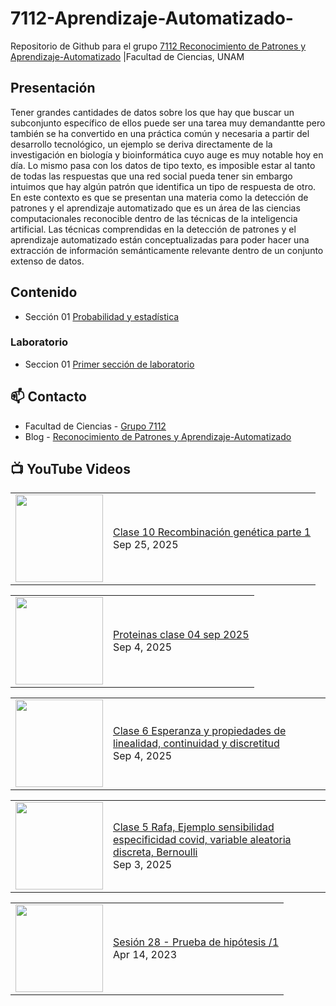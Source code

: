 # 7112-Aprendizaje-Automatizado-
Repositorio de Github para el grupo   [7112 Reconocimiento de Patrones y Aprendizaje-Automatizado](https://www.fciencias.unam.mx/docencia/horarios/presentacion/347481) |Facultad de Ciencias, UNAM

## Presentación
Tener grandes cantidades de datos sobre los que hay que buscar un subconjunto específico de ellos puede ser una tarea muy demandantte pero también se ha convertido en una práctica común y necesaria a partir del desarrollo tecnológico, un ejemplo se deriva directamente de la investigación en biología y bioinformática cuyo auge es muy notable hoy en día. Lo mismo pasa con los datos de tipo texto, es imposible estar al tanto de todas las respuestas que una red social pueda tener sin embargo intuimos que hay algún patrón que identifica un tipo de respuesta de otro. En este contexto es que se presentan una materia como la detección de patrones y el aprendizaje automatizado que es un área de las ciencias computacionales reconocible dentro de las técnicas de la inteligencia artificial. Las técnicas comprendidas en la detección de patrones y el aprendizaje automatizado están conceptualizadas para poder hacer una extracción de información semánticamente relevante dentro de un conjunto extenso de datos.

## Contenido
- Sección 01  [Probabilidad y estadística](https://github.com/7122-Aprendizaje-Automatizado/7112-Aprendizaje-Automatizado-/tree/main/Secci%C3%B3n%2001%20Probabilidad%20y%20Estadistica)

### Laboratorio
- Seccion 01  [Primer sección de laboratorio](https://github.com/7122-Aprendizaje-Automatizado/7112-Aprendizaje-Automatizado-/tree/main/Secci%C3%B3n01-Laboratorio)


## 📫 Contacto
- Facultad de Ciencias - [Grupo 7112](https://www.fciencias.unam.mx/docencia/horarios/presentacion/347481)
- Blog - [Reconocimiento de Patrones y Aprendizaje-Automatizado](https://sites.google.com/view/patronesciencias/inicio)

##  📺 	YouTube Videos
<!-- BLOG-POST-LIST:START --><table><tr><td><a href="https://www.youtube.com/watch?v=Tz1g2qzLYSw"><img width="140px" src="https://i.ytimg.com/vi/Tz1g2qzLYSw/mqdefault.jpg"></a></td>
<td><a href="https://www.youtube.com/watch?v=Tz1g2qzLYSw">Clase 10 Recombinación genética parte 1</a><br/>Sep 25, 2025</td></tr></table>
<table><tr><td><a href="https://www.youtube.com/watch?v=-6XR4WWyF9I"><img width="140px" src="https://i.ytimg.com/vi/-6XR4WWyF9I/mqdefault.jpg"></a></td>
<td><a href="https://www.youtube.com/watch?v=-6XR4WWyF9I">Proteinas clase 04 sep 2025</a><br/>Sep 4, 2025</td></tr></table>
<table><tr><td><a href="https://www.youtube.com/watch?v=6BmacAuqn0o"><img width="140px" src="https://i.ytimg.com/vi/6BmacAuqn0o/mqdefault.jpg"></a></td>
<td><a href="https://www.youtube.com/watch?v=6BmacAuqn0o">Clase 6 Esperanza y propiedades de linealidad, continuidad y discretitud</a><br/>Sep 4, 2025</td></tr></table>
<table><tr><td><a href="https://www.youtube.com/watch?v=iuT2RWUWG7A"><img width="140px" src="https://i.ytimg.com/vi/iuT2RWUWG7A/mqdefault.jpg"></a></td>
<td><a href="https://www.youtube.com/watch?v=iuT2RWUWG7A">Clase 5 Rafa, Ejemplo sensibilidad especificidad covid, variable aleatoria discreta, Bernoulli</a><br/>Sep 3, 2025</td></tr></table>
<table><tr><td><a href="https://www.youtube.com/watch?v=NDhze3RViCc"><img width="140px" src="https://i.ytimg.com/vi/NDhze3RViCc/mqdefault.jpg"></a></td>
<td><a href="https://www.youtube.com/watch?v=NDhze3RViCc">Sesión 28 - Prueba de hipótesis /1</a><br/>Apr 14, 2023</td></tr></table>
<!-- BLOG-POST-LIST:END -->
